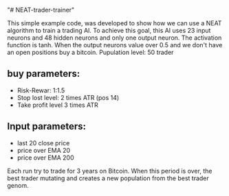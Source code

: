 "# NEAT-trader-trainer" 


This simple example code, was developed to show how we can use a NEAT algorithm to train a trading AI.
To achieve this goal, this AI uses 23 input neurons and 48 hidden neurons and only one output neuron. 
The activation function is tanh. 
When the output neurons value over 0.5 and we don't have an open positions buy a bitcoin. 
Pupulation level: 50 trader
## buy parameters:
- Risk-Rewar: 1:1.5 
- Stop lost level: 2 times ATR (pos 14)
- Take profit level 3 times ATR

## Input parameters:
- last 20 close price
- price over EMA 20
- price over EMA 200

Each run try to trade for 3 years on Bitcoin. When this period is over, the best trader mutating and creates a new population from the best trader genom. 
